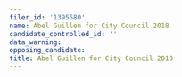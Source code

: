 ```yaml
---
filer_id: '1395580'
name: Abel Guillen for City Council 2018
candidate_controlled_id: ''
data_warning: 
opposing_candidate: 
title: Abel Guillen for City Council 2018
---
```

